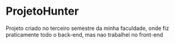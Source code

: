 # ProjetoHunter

Projeto criado no terceiro semestre da minha faculdade, onde fiz praticamente todo o back-end, mas nao trabalhei no front-end
